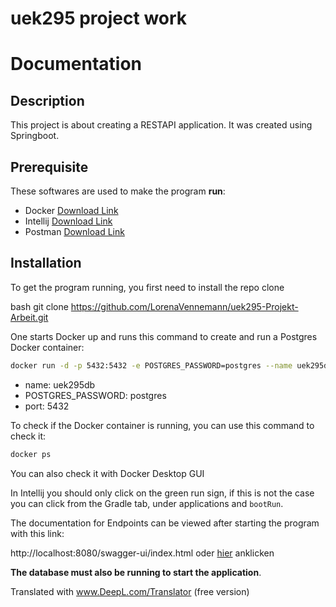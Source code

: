 # uek295 project work
# Documentation

## Description

This project is about creating a RESTAPI application. It was created using Springboot.

## Prerequisite

These softwares are used to make the program **run**:

- Docker [Download Link](https://docs.docker.com/get-docker/)
- Intellij [Download Link](https://www.jetbrains.com/idea/)
- Postman [Download Link](https://www.postman.com/downloads/)

## Installation

To get the program running, you first need to install the repo clone

bash
git clone https://github.com/LorenaVennemann/uek295-Projekt-Arbeit.git


One starts Docker up and runs this command to create and run a Postgres Docker container:

```bash
docker run -d -p 5432:5432 -e POSTGRES_PASSWORD=postgres --name uek295db postgres
```

- name: uek295db
- POSTGRES_PASSWORD: postgres
- port: 5432

To check if the Docker container is running, you can use this command to check it:

```bash
docker ps
```
You can also check it with Docker Desktop GUI

In Intellij you should only click on the green run sign, if this is not the case you can click from the Gradle tab, under applications and `bootRun`.

The documentation for Endpoints can be viewed after starting the program with this link:

http://localhost:8080/swagger-ui/index.html oder [hier](http://localhost:8080/swagger-ui/index.html) anklicken

**The database must also be running to start the application**.

Translated with www.DeepL.com/Translator (free version)
